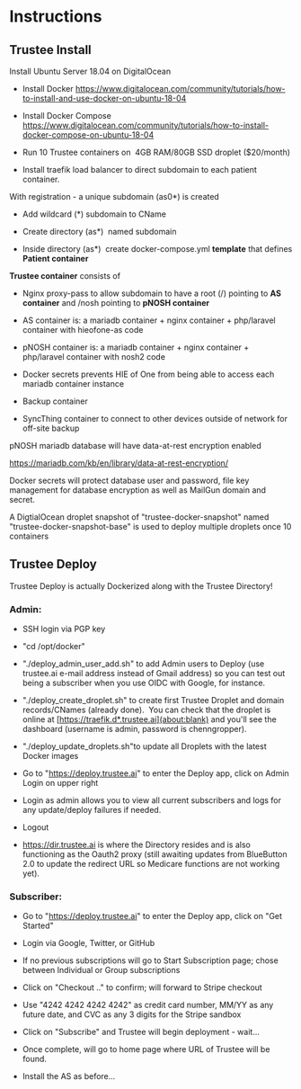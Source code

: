 # Instructions

## Trustee Install

Install Ubuntu Server 18.04 on DigitalOcean

-   Install Docker <https://www.digitalocean.com/community/tutorials/how-to-install-and-use-docker-on-ubuntu-18-04>

-   Install Docker Compose <https://www.digitalocean.com/community/tutorials/how-to-install-docker-compose-on-ubuntu-18-04>

-   Run 10 Trustee containers on  4GB RAM/80GB SSD droplet ($20/month)

-   Install traefik load balancer to direct subdomain to each patient container.

With registration - a unique subdomain (as0*) is created

-   Add wildcard (*) subdomain to CName

-   Create directory (as*)  named subdomain

-   Inside directory (as*)  create docker-compose.yml **template** that defines **Patient container**

**Trustee container** consists of

-   Nginx proxy-pass to allow subdomain to have a root (/) pointing to **AS container** and /nosh pointing to **pNOSH container**

-   AS container is: a mariadb container + nginx container + php/laravel container with hieofone-as code

-   pNOSH container is: a mariadb container + nginx container + php/laravel container with nosh2 code

-   Docker secrets prevents HIE of One from being able to access each mariadb container instance

-   Backup container

-   SyncThing container to connect to other devices outside of network for off-site backup

pNOSH mariadb database will have data-at-rest encryption enabled

<https://mariadb.com/kb/en/library/data-at-rest-encryption/>

Docker secrets will protect database user and password, file key management for database encryption as well as MailGun domain and secret.

A DigtialOcean droplet snapshot of "trustee-docker-snapshot" named "trustee-docker-snapshot-base" is used to deploy multiple droplets once 10 containers


## Trustee Deploy

Trustee Deploy is actually Dockerized along with the Trustee Directory!

### Admin:

-   SSH login via PGP key

-   "cd /opt/docker"

-   "./deploy_admin_user_add.sh" to add Admin users to Deploy (use trustee.ai e-mail address instead of Gmail address) so you can test out being a subscriber when you use OIDC with Google, for instance.

-   "./deploy_create_droplet.sh" to create first Trustee Droplet and domain records/CNames (already done).  You can check that the droplet is online at [https://traefik.d*.trustee.ai](about:blank) and you'll see the dashboard (username is admin, password is chenngropper).

-   "./deploy_update_droplets.sh"to update all Droplets with the latest Docker images

-   Go to "<https://deploy.trustee.ai>" to enter the Deploy app, click on Admin Login on upper right

-   Login as admin allows you to view all current subscribers and logs for any update/deploy failures if needed.

-   Logout

-   <https://dir.trustee.ai> is where the Directory resides and is also functioning as the Oauth2 proxy (still awaiting updates from BlueButton 2.0 to update the redirect URL so Medicare functions are not working yet).

### Subscriber:

-   Go to "<https://deploy.trustee.ai>" to enter the Deploy app, click on "Get Started"

-   Login via Google, Twitter, or GitHub

-   If no previous subscriptions will go to Start Subscription page; chose between Individual or Group subscriptions

-   Click on "Checkout .." to confirm; will forward to Stripe checkout

-   Use "4242 4242 4242 4242" as credit card number, MM/YY as any future date, and CVC as any 3 digits for the Stripe sandbox

-   Click on "Subscribe" and Trustee will begin deployment - wait...

-   Once complete, will go to home page where URL of Trustee will be found.

-   Install the AS as before...